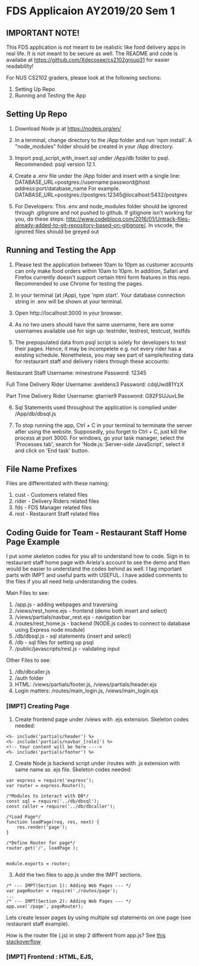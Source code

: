 #  FDS Applicaion AY2019/20 Sem 1

## IMPORTANT NOTE!
This FDS application is not meant to be realistic like food delivery apps in real life. It is not meant to be secure as well. The README and code is availabe at https://github.com/Xdecosee/cs2102group31 for easier readability!

For NUS CS2102 graders, please look at the following sections:
1. Setting Up Repo
2. Running and Testing the App

## Setting Up Repo
1. Download Node js at https://nodejs.org/en/
2. In a terminal, change directory to the /App folder and run 'npm install'. A "node_modules" folder should be created in your /App directory.

3. Import psql_script_with_insert.sql under /App/db folder to psql. Recommended: psql version 12.1.

4. Create a .env file under the /App folder and insert with a single line: 
DATABASE_URL=postgres://username:password@host address:port/database_name
For example. DATABASE_URL=postgres://postgres:12345@localhost:5432/postgres

5. For Developers: This .env and node_modules folder should be ignored through .gitignore and not pushed to github. If gitignore isn't working for you, do these steps: http://www.codeblocq.com/2016/01/Untrack-files-already-added-to-git-repository-based-on-gitignore/. In vscode, the ignored files should be greyed out

## Running and Testing the App
1. Please test the application between 10am to 10pm as customer accounts can only make food orders within 10am to 10pm. In addition, Safari and Firefox currently doesn't support certain html form features in this repo. Recommended to use Chrome for testing the pages. 

2. In your terminal (at /App), type 'npm start'. Your database connection string in .env will be shown at your terminal. 

3. Open http://localhost:3000 in your browser.

4. As no two users should have the same username, here are some usernames available use for sign up:
testrider, testrest, testcust, testfds 

5. The prepopulated data from psql script is solely for developers to test their pages. Hence, it may be incompelete e.g. not every rider has a existing schedule. Nonetheless, you may see part of sample/testing data for restaurant staff and delivery riders through these accounts:

Restaurant Staff
Username: minestrone
Password: 12345

Full Time Delivery Rider
Username: aveldens3
Password: cdqUwd81YzX

Part Time Delivery Rider
Username: gtarrier9
Password: G92FSUJuvL9e

6. Sql Statements used throughout the application is complied under /App/db/dbsql.js


7. To stop running the app, Ctrl + C in your terminal to terminate the server after using the website. Supposedly, you forget to Ctrl + C, just kill the process at port 3000. For windows, go your task manager, select the 'Processes tab', search for 'Node.js: Server-side JavaScript', select it and click on 'End task' button.

## File Name Prefixes
Files are differentiated with these naming:
1. cust - Customers related files
2. rider - Delivery Riders related files
3. fds - FDS Manager related files
4. rest - Restaurant Staff related files

## Coding Guide for Team - Restaurant Staff Home Page Example
I put some skeleton codes for you all to understand how to code. Sign in to restaurant staff home page with Ariela's account to see the demo and then would be easier to understand the codes behind as well. I tag important parts with IMPT and useful parts with USEFUL. I have added comments to the files if you all need help understanding the codes. 

Main Files to see:
1. /app.js - adding webpages and traversing
2. /views/rest_home.ejs - frontend (demo both insert and select)
3. /views/partials/navbar_rest.ejs - navigation bar
4. /routes/rest_home.js - backend (NODE.js codes to connect to database using Express node module)
5. /db/dbsql.js - sql statements (insert and select)
6. /db - sql files for setting up psql
7. /public/javascripts/rest.js - validating input

Other Files to see:
1. /db/dbcaller.js 
2. /auth folder
3. HTML: /views/partials/footer.js, /views/partials/header.ejs
4. Login matters: /routes/main_login.js, /views/main_login.ejs


### [IMPT] Creating Page

1. Create frontend page under /views with .ejs extension. Skeleton codes needed:

```
<%- include('partials/header') %>
<%- include('partials/navbar_[role]') %>
<!-- Your content will be here ---->
<%- include('partials/footer') %>
```

2. Create Node js backend script under /routes with .js extension with same name as .ejs file. Skeleton codes needed:

```
var express = require('express');
var router = express.Router();

/*Modules to interact with DB*/ 
const sql = require('../db/dbsql');
const caller = require('../db/dbcaller');

/*Load Page*/
function loadPage(req, res, next) {
	res.render('page');
}

/*Define Router for page*/
router.get('/', loadPage );


module.exports = router;
```

3. Add the two files to app.js under the IMPT sections.

```
/* --- IMPT(Section 1): Adding Web Pages --- */
var pageRouter = require('./routes/page');
...
/* --- IMPT(Section 2): Adding Web Pages --- */
app.use('/page', pageRouter);
```

Lets create lesser pages by using multiple sql statements on one page (see restaurant staff example).

How is the router file (.js) in step 2 different from app.js? See [this stackoverflow](https://stackoverflow.com/questions/28305120/differences-between-express-router-and-app-get)

### [IMPT] Frontend : HTML, EJS, <script> javascript(js)

#### HTML and Frontend

Most of the frontend matters (things that user can see) will be using ejs (a node.js templating module) and html. Ejs stuff usually in this tag ```<%%>```.  

Usual HTML Reference (for me): Aside from stackoverflow or other code snippets website, usually I refer to this website https://www.w3schools.com/. 

E.g. Date Time Picker for your forms https://www.w3schools.com/tags/att_input_type_datetime-local.asp

#### Repeating HTML CODES 
I optimized repeating codes through [this guide](https://medium.com/@henslejoseph/ejs-partials-f6f102cb7433) by createing the /views/partials folder. Currently,
for each user role, have their individual navigation bars. 

#### Navigation Bar
Use this guide to build your own nav bar: https://www.w3schools.com/bootstrap4/bootstrap_navbar.asp

#### Styling (CSS)
All pages are  currently using Bootstrap4 css script as seen in header.ejs. I left the default
stylesheet *style.css* under public/stylesheets if required.

#### Javascript Functions
Supposedly you need to include javascript functions for frontend. You may put the codes in either way:
1. put codes in ```<script> ``` tag
2. put codes in a javascript file under public/javascripts and reference the file in your ejs file through ```<script src="javascripts/[filename].js"></script>```

Example is being shown in rest_staff.ejs.


### [IMPT] Backend: Linking to database (Node.js)

As seen in the example files under /routes folder, this is general format of query:
```
caller.query(sql.query.{query_name}, [{param1}, {param2}], (err, data) => {...});
```
1. **sql** is list of database queries from /db/dbsql.js.
2. **caller** is to execute the database query through /db/dbcaller.js.
3. Access the data you retrieved through **data.rows**

4. I implemented multiple calls to select statements on rest_home using [this guide](https://stackoverflow.com/questions/28128323/rendering-view-after-multiple-select-queries-in-express) by
calling various functions when the page loads through ```router.get('/')```

5. Node Modules related to database are pg and dotenv(for keeping database url).

6. **Session values** (e.g. user uid) can be requested though using req.user.{field_name} in your js files for the parameters of the sql statements. A list of session values can be found under /auth/init.js  

### [IMPT] SQL Select + HTML Table, SQL Insert + HTML Forms

For an easy start, use HTML Tables for select statments and HTML Forms to do insert, update, delete statements.

### [IMPT] Debugging Tip

Use **console.log** in your javascript codes (any js files) to check if your variables are taking in the correct values. i.e. console.log(variable_name)

It simply prints varaible contents in your terminal. You can use it to print notifications for youself in the terminal as well e.g. console.log("data inserted into db successfully!); 

### [USEFUL] Validation - can implement after finishing impt parts
Our database has some constraints on attributes e.g. 255 character limit for the attribut value. Like in the example files, you can implement several functions in ```<script>``` tag  to validate the user input before sending it to database.

### [USEFUL] Authentication - can implement after finishing impt parts
Authentication and login matters are user through Passport.js node module. As seen in the example files under /routes folder, ```passport.authMiddleware()``` is called
to check if a user is authorized to access a page. 

Alternatively for authentication, you can try sth like this to test authentication when page loads(not tested, but seen in Nadiah's repo)

```
router.get('/', function(req, res, next) {
	var auth = req.isAuthenticated();
	if (!req.isAuthenticated()) {
		res.redirect('/');
	}
	res.render('page');
});
```


## REFERENCES
1. App.js traverse pages: https://stackoverflow.com/questions/41322217/i-want-to-navigate-to-another-page-in-ejs-using-a-link
2. Past Sem #1: https://github.com/thisisadiyoga/cs2102_ay1819_s2
3. Past Sem #2: https://github.com/ndhuu/Restaurant-Simple-Web
4. Past Sem guide: The first code I did following the guide is in https://github.com/Xdecosee/cs2102group31/tree/backup_one









